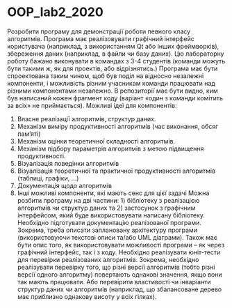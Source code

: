 # OOP_lab2_2020

Розробити програму для демонстрації роботи певного класу алгоритмів. Програма має реалізовувати графічний інтерфейс користувача (наприклад, з використанням Qt або інших фреймворків), збереження даних (наприклад, в файли чи базу даних). 
Цю лабораторну роботу бажано виконувати в командах з 3-4 студентів (команди можуть бути такими ж, як для проектів, або відрізнятись.) Програма має бути спроектована таким чином, щоб був поділ на відносно незалежні компоненти, і можливість різним учасникам команди працювати над різними компонентами незалежно. В репозиторії має бути видно, ким був написаний кожен фрагмент коду (варіант «один з команди комітить за всіх» не приймається).
Можливі ідеї для компонентів:
1.	Власне реалізації алгоритмів, структур даних.
2.	Механізм виміру продуктивності алгоритмів (час виконання, обсяг пам’яті)
3.	Механізм оцінки теоретичної складності алгоритмів.
4.	Механізм підбору параметрів алгоритмів з метою підвищення продуктивності.
5.	Візуалізація поведінки алгоритмів
6.	Візуалізація теоретичної та практичної продуктивності алгоритмів (таблиці, графіки, …)
7.	Документація щодо алгоритмів
8.	Інші можливі компоненти, які мають сенс для цієї задачі
Можна розбити програму на дві частини: 1) бібліотеку з реалізацією алгоритмів чи структур даних та 2) застосунок з графічним інтерфейсом, який буде використовувати написану бібліотеку.
Необхідно підготувати документацію реалізованої програми. Зокрема, треба описати заплановану архітектуру програми (використовуючи текстові описи та/або UML діаграми). Також має бути опис того, як використовувати можливості програми – як через графічний інтерфейс, так і з коду. 
Необхідно реалізувати юніт-тести для перевірки реалізованих алгоритмів. Зокрема, необхідно реалізувати перевірку того, що різні версії алгоритмів (тобто різні версії одного алгоритму) повертають однакові значення, якщо вони так мають працювати. Або перевірити властивості чи інваріанти структур даних чи алгоритмів (наприклад, що збалансоване дерево має приблизно однакову висоту у всіх гілках).
